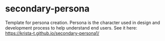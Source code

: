 # secondary-persona
Template for persona creation. Persona is the character used in design and development process to help understand end users. 
See it here: https://krista-t.github.io/secondary-persona1/
